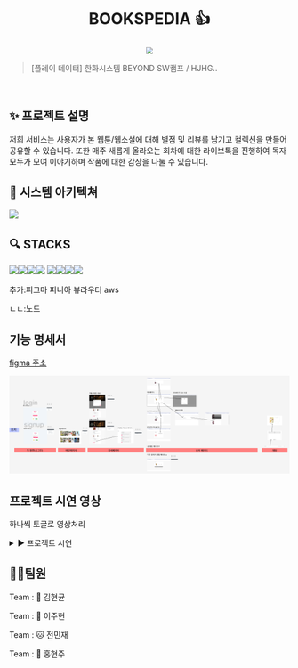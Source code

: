 <h1 align="center"> BOOKSPEDIA 👍</h1>

<div align="center">
  <img src="https://github.com/beyond-sw-camp/be02-2nd-hjhgteam-book/assets/96675421/c31829c1-8b9c-48e2-892e-f4dd7b92a6a1"  style="zoom:76%;" align="center"/>
</div>

> [플레이 데이터] 한화시스템 BEYOND SW캠프 / HJHG..

<br>

## ✨ 프로젝트 설명

저희 서비스는 사용자가 본 웹툰/웹소설에 대해 별점 및 리뷰를 남기고 컬렉션을 만들어 공유할 수 있습니다.
또한 매주 새롭게 올라오는 회차에 대한 라이브톡을 진행하여 독자 모두가 모여 이야기하며 작품에 대한 감상을 나눌 수 있습니다.

## 📌 시스템 아키텍쳐
<img src = "https://github.com/beyond-sw-camp/be02-3rd-hjhgteam-book/assets/96675421/5154024b-0311-4e33-97fc-153409d0b84b">

## 🔍 STACKS

 
<img src="https://img.shields.io/badge/html5-E34F26?style=for-the-badge&logo=html5&logoColor=white"><img src="https://img.shields.io/badge/css-1572B6?style=for-the-badge&logo=css3&logoColor=white"><img src="https://img.shields.io/badge/javascript-F7DF1E?style=for-the-badge&logo=javascript&logoColor=black"><img src="https://img.shields.io/badge/vue.js-4FC08D?style=for-the-badge&logo=vue.js&logoColor=white">
<img src="https://img.shields.io/badge/bootstrap-7952B3?style=for-the-badge&logo=bootstrap&logoColor=white"><img src="https://img.shields.io/badge/fontawesome-339AF0?style=for-the-badge&logo=fontawesome&logoColor=white"><img src="https://img.shields.io/badge/github-181717?style=for-the-badge&logo=github&logoColor=white"><img src="https://img.shields.io/badge/git-F05032?style=for-the-badge&logo=git&logoColor=white">

추가:피그마 피니아 뷰라우터 aws

ㄴㄴ:노드 
 

## 기능 명세서

[figma 주소](https://www.figma.com/file/1dumt0bPpq0bd4EnRjJQ38/BOOKSPEDIA-%EA%B8%B0%EB%8A%A5-%EC%A0%95%EC%9D%98%EC%84%9C-%26-%ED%99%94%EB%A9%B4-%EC%84%A4%EA%B3%84%EC%84%9C?type=design&node-id=0-1&mode=design&t=b7Xl4VmXvo3g0DxN-0)

<img src="./src/assets/figmaREADME.PNG
">

## 프로젝트 시연 영상
 하나씩 토글로 영상처리
<details>
  <summary> ▶ 프로젝트 시연</summary>

  <details>
    <summary> - 회원가입 </summary>
  </details>
  <details>
    <summary> - 로그인 </summary>
  </details>
  <details>
    <summary> - 로그아웃 </summary>
  </details>
  <details>
    <summary> - 마이페이지 </summary>

### 마이페이지

  <img src = https://github.com/beyond-sw-camp/be02-3rd-hjhgteam-book/assets/148953522/3a1e3499-814c-4dfc-8dec-993e38a00366 width="600" height="400">

  </details>
</details>

## 🤼‍♂️팀원

Team : 🐯 김현균

Team : 🐺 이주현

Team : 🐱 전민재

Team : 🦁 홍현주

##
